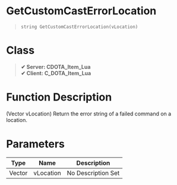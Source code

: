 # GetCustomCastErrorLocation
> `string GetCustomCastErrorLocation(vLocation)`
# Class
> __✔ Server: CDOTA_Item_Lua__  
> __✔ Client: C_DOTA_Item_Lua__  
# Function Description
(Vector vLocation) Return the error string of a failed command on a location.
# Parameters
Type|Name|Description
--|--|--
Vector|vLocation|No Description Set
